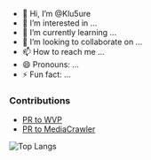 - 👋 Hi, I’m @Klu5ure
- 👀 I’m interested in ...
- 🌱 I’m currently learning ...
- 💞️ I’m looking to collaborate on ...
- 📫 How to reach me ...
- 😄 Pronouns: ...
- ⚡ Fun fact: ...


### Contributions
- [PR to WVP](https://github.com/648540858/wvp-GB28181-pro/pull/1652)
- [PR to MediaCrawler](https://github.com/NanmiCoder/MediaCrawler/pull/224)


![Top Langs](https://github-readme-stats.vercel.app/api/top-langs/?username=Klu5ure)





<!---
Klu5ure/Klu5ure is a ✨ special ✨ repository because its `README.md` (this file) appears on your GitHub profile.
You can click the Preview link to take a look at your changes.

![](https://github-readme-stats.vercel.app/api?username=Klu5ure&show_icons=true&theme=transparent&hide=stars&count_private=true)
--->
